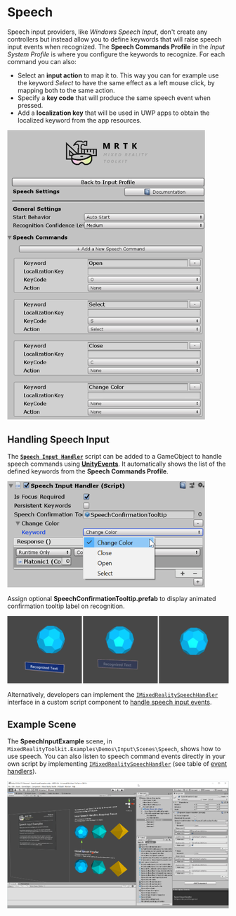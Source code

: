 # Speech

Speech input providers, like *Windows Speech Input*, don't create any controllers but instead allow you to define keywords that will raise speech input events when recognized. The **Speech Commands Profile** in the *Input System Profile* is where you configure the keywords to recognize. For each command you can also:

- Select an **input action** to map it to. This way you can for example use the keyword *Select* to have the same effect as a left mouse click, by mapping both to the same action.
- Specify a **key code** that will produce the same speech event when pressed.
- Add a **localization key** that will be used in UWP apps to obtain the localized keyword from the app resources.

<img src="../../Documentation/Images/Input/SpeechCommandsProfile.png" width="450px">

## Handling Speech Input

The [**`Speech Input Handler`**](xref:Microsoft.MixedReality.Toolkit.Input.SpeechInputHandler) script can be added to a GameObject to handle speech commands using [**UnityEvents**](https://docs.unity3d.com/Manual/UnityEvents.html). It automatically shows the list of the defined keywords from the **Speech Commands Profile**.

<img src="../../Documentation/Images/Input/SpeechCommands_SpeechInputHandler1.png" width="450px">

Assign optional **SpeechConfirmationTooltip.prefab** to display animated confirmation tooltip label on recognition.

<img src="../../Documentation/Images/Input/SpeechCommands_SpeechInputHandler2.png">

Alternatively, developers can implement the [`IMixedRealitySpeechHandler`](xref:Microsoft.MixedReality.Toolkit.Input.IMixedRealitySpeechHandler) interface in a custom script component to [handle speech input events](InputEvents.md#input-event-interface-example).

## Example Scene

The **SpeechInputExample** scene, in `MixedRealityToolkit.Examples\Demos\Input\Scenes\Speech`, shows how to use speech. You can also listen to speech command events directly in your own script by implementing [`IMixedRealitySpeechHandler`](xref:Microsoft.MixedReality.Toolkit.Input.IMixedRealitySpeechHandler) (see table of [event handlers](InputEvents.md)).

<img src="../../Documentation/Images/Input/SpeechExampleScene.png" width="750px">

